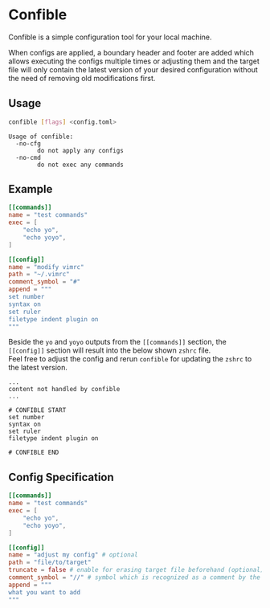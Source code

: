 # Confible

Confible is a simple configuration tool for your local machine.

When configs are applied, a boundary header and footer are added which allows executing the configs multiple times or adjusting them and the target file will only contain the latest version of your desired configuration without the need of removing old modifications first.

## Usage

```bash
confible [flags] <config.toml>
```

```text
Usage of confible:
  -no-cfg
        do not apply any configs
  -no-cmd
        do not exec any commands
```

## Example

```toml
[[commands]]
name = "test commands"
exec = [
    "echo yo", 
    "echo yoyo",
]

[[config]]
name = "modify vimrc"
path = "~/.vimrc"
comment_symbol = "#"
append = """
set number
syntax on
set ruler
filetype indent plugin on
"""
```

Beside the `yo` and `yoyo` outputs from the `[[commands]]` section, the `[[config]]` section will result into the below shown `zshrc` file.  
Feel free to adjust the config and rerun `confible` for updating the `zshrc` to the latest version.

```text
...
content not handled by confible
...

# CONFIBLE START
set number
syntax on
set ruler
filetype indent plugin on

# CONFIBLE END
```

## Config Specification

```toml
[[commands]]
name = "test commands"
exec = [
    "echo yo", 
    "echo yoyo",
]

[[config]]
name = "adjust my config" # optional
path = "file/to/target"
truncate = false # enable for erasing target file beforehand (optional)
comment_symbol = "//" # symbol which is recognized as a comment by the target file
append = """
what you want to add
"""
```
